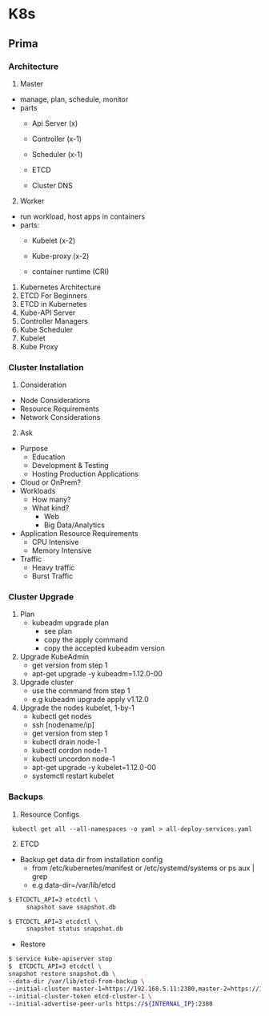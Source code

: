 # K8s

## Prima

### Architecture
1. Master
- manage, plan, schedule, monitor
- parts
    - Api Server (x)
    - Controller (x-1)
    - Scheduler (x-1)
    
    - ETCD
    - Cluster DNS

2. Worker
- run workload, host apps in containers
- parts:
    - Kubelet (x-2)
    - Kube-proxy (x-2)

    - container runtime (CRI)

1. Kubernetes Architecture 
2. ETCD For Beginners 
3. ETCD in Kubernetes 
4. Kube-API Server 
5. Controller Managers 
6. Kube Scheduler
7. Kubelet 
8. Kube Proxy


### Cluster Installation
1. Consideration
- Node Considerations
- Resource Requirements
- Network Considerations

2. Ask
- Purpose
    - Education
    - Development & Testing
    - Hosting Production Applications
- Cloud or OnPrem? 
- Workloads
    - How many?
    - What kind?
        - Web
        - Big Data/Analytics
- Application Resource Requirements
    - CPU Intensive
    - Memory Intensive
- Traffic
    - Heavy traffic
    - Burst Traffic

### Cluster Upgrade
1. Plan
    - kubeadm upgrade plan
        - see plan
        - copy the apply command
        - copy the accepted kubeadm version
2. Upgrade KubeAdmin
    - get version from step 1
    - apt-get upgrade -y kubeadm=1.12.0-00
3. Upgrade cluster
    - use the command from step 1
    - e.g kubeadm upgrade apply v1.12.0
4. Upgrade the nodes kubelet, 1-by-1
    - kubectl get nodes
    - ssh [nodename/ip]
    - get version from step 1
    - kubectl drain node-1
    - kubectl cordon node-1
    - kubectl uncordon node-1
    - apt-get upgrade -y kubelet=1.12.0-00
    - systemctl restart kubelet
 
 ### Backups
 1. Resource Configs
 ```
  kubectl get all --all-namespaces -o yaml > all-deploy-services.yaml
 ```

 2. ETCD
 - Backup
 get data dir from installation config 
    - from /etc/kubernetes/manifest or /etc/systemd/systems or ps aux | grep 
    - e.g data-dir=/var/lib/etcd

```bash
$ ETCDCTL_API=3 etcdctl \
     snapshot save snapshot.db

$ ETCDCTL_API=3 etcdctl \
     snapshot status snapshot.db
```

- Restore
```bash
$ service kube-apiserver stop
$  ETCDCTL_API=3 etcdctl \
snapshot restore snapshot.db \
--data-dir /var/lib/etcd-from-backup \
--initial-cluster master-1=https://192.168.5.11:2380,master-2=https://192.168.5.12:2380 \ 
--initial-cluster-token etcd-cluster-1 \
--initial-advertise-peer-urls https://${INTERNAL_IP}:2380
```
